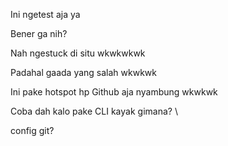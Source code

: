 Ini ngetest aja ya


Bener ga nih?

Nah ngestuck di situ wkwkwkwk

Padahal gaada yang salah wkwkwk

Ini pake hotspot hp
Github aja nyambung wkwkwk


Coba dah kalo pake CLI kayak gimana?
\

config git?